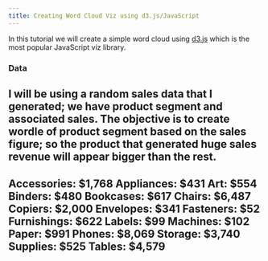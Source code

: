 ```yaml
---
title: Creating Word Cloud Viz using d3.js/JavaScript 
---
```


In this tutorial we will create a simple word cloud using [d3.js](https://d3js.org/) which is the most popular JavaScript viz library. 

### Data

I will be using a random sales data that I generated; we have product segment and associated sales. The objective is to create wordle of product segment based on the sales figure; so the product that generated huge sales revenue will appear bigger than the rest.
---
Accessories:	$1,768
Appliances:	$431
Art:	$554
Binders:	$480
Bookcases:	$617
Chairs:	$6,487
Copiers:	$2,000
Envelopes:	$341
Fasteners:	$52
Furnishings:	$622
Labels:	$99
Machines:	$102
Paper:	$991
Phones:	$8,069
Storage:	$3,740
Supplies:	$525
Tables:	$4,579
---




